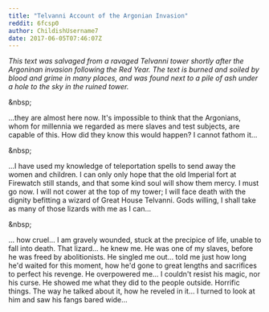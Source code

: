 ```yaml
---
title: "Telvanni Account of the Argonian Invasion"
reddit: 6fcsp0
author: ChildishUsername7
date: 2017-06-05T07:46:07Z
---
```


*This text was salvaged from a ravaged Telvanni tower shortly after the Argoninan invasion following the Red Year. The text is burned and soiled by blood and grime in many places, and was found next to a pile of ash under a hole to the sky in the ruined tower.*

&amp;nbsp;

...they are almost here now. It's impossible to think that the Argonians, whom for millennia we regarded as mere slaves and test subjects, are capable of this. How did they know this would happen? I cannot fathom it...

&amp;nbsp;

...I have used my knowledge of teleportation spells to send away the women and children. I can only only hope that the old Imperial fort at Firewatch still stands, and that some kind soul will show them mercy. I must go now. I will not cower at the top of my tower; I will face death with the dignity befitting a wizard of Great House Telvanni. Gods willing, I shall take as many of those lizards with me as I can...

&amp;nbsp;

... how cruel... I am gravely wounded, stuck at the precipice of life, unable to fall into death. That lizard... he knew me. He was one of my slaves, before he was freed by abolitionists. He singled me out... told me just how long he'd waited for this moment, how he'd gone to great lengths and sacrifices to perfect his revenge. He overpowered me... I couldn't resist his magic, nor his curse. He showed me what they did to the people outside. Horrific things. The way he talked about it, how he reveled in it... I turned to look at him and saw his fangs bared wide...



